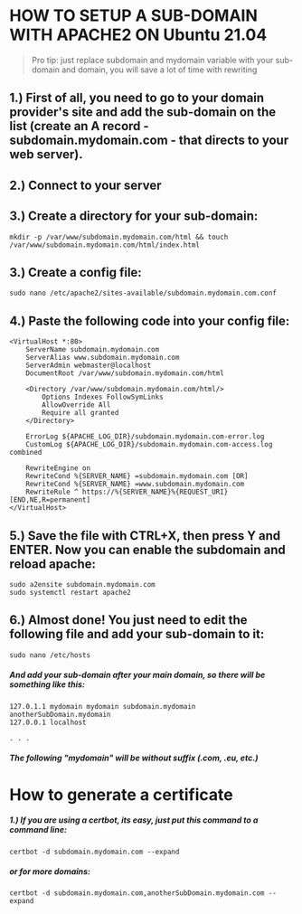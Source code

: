 # HOW TO SETUP A SUB-DOMAIN WITH APACHE2 ON Ubuntu 21.04

> Pro tip: just replace subdomain and mydomain variable with your sub-domain and domain, you will save a lot of time with rewriting


## 1.) First of all, you need to go to your domain provider's site and add the sub-domain on the list (create an A record - subdomain.mydomain.com - that directs to your web server).

## 2.) Connect to your server

## 3.) Create a directory for your sub-domain:
```
mkdir -p /var/www/subdomain.mydomain.com/html && touch /var/www/subdomain.mydomain.com/html/index.html
```

## 3.) Create a config file:
```
sudo nano /etc/apache2/sites-available/subdomain.mydomain.com.conf
```

## 4.) Paste the following code into your config file:

```
<VirtualHost *:80>
    ServerName subdomain.mydomain.com
    ServerAlias www.subdomain.mydomain.com
    ServerAdmin webmaster@localhost
    DocumentRoot /var/www/subdomain.mydomain.com/html

    <Directory /var/www/subdomain.mydomain.com/html/>
        Options Indexes FollowSymLinks
        AllowOverride All
        Require all granted
    </Directory>

    ErrorLog ${APACHE_LOG_DIR}/subdomain.mydomain.com-error.log
    CustomLog ${APACHE_LOG_DIR}/subdomain.mydomain.com-access.log combined
    
    RewriteEngine on
    RewriteCond %{SERVER_NAME} =subdomain.mydomain.com [OR]
    RewriteCond %{SERVER_NAME} =www.subdomain.mydomain.com
    RewriteRule ^ https://%{SERVER_NAME}%{REQUEST_URI} [END,NE,R=permanent]
</VirtualHost>
```

## 5.) Save the file with CTRL+X, then press Y and ENTER. Now you can enable the subdomain and reload apache:
```
sudo a2ensite subdomain.mydomain.com
sudo systemctl restart apache2
```

## 6.) Almost done! You just need to edit the following file and add your sub-domain to it:
```
sudo nano /etc/hosts
```

##### And add your sub-domain after your main domain, so there will be something like this:
```
127.0.1.1 mydomain mydomain subdomain.mydomain anotherSubDomain.mydomain
127.0.0.1 localhost

. . .
```

##### The following "mydomain" will be without suffix (.com, .eu, etc.)

# How to generate a certificate

##### 1.) If you are using a certbot, its easy, just put this command to a command line:
```
certbot -d subdomain.mydomain.com --expand
```
##### or for more domains:
```
certbot -d subdomain.mydomain.com,anotherSubDomain.mydomain.com --expand
```
